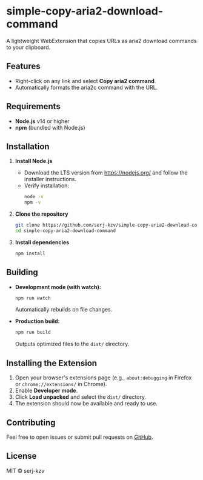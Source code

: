 # simple-copy-aria2-download-command

A lightweight WebExtension that copies URLs as aria2 download commands to your clipboard.

## Features

- Right-click on any link and select **Copy aria2 command**.
- Automatically formats the aria2c command with the URL.

## Requirements

- **Node.js** v14 or higher
- **npm** (bundled with Node.js)

## Installation

1. **Install Node.js**
    - Download the LTS version from https://nodejs.org/ and follow the installer instructions.
    - Verify installation:
      ```bash
      node -v
      npm -v
      ```

2. **Clone the repository**
   ```bash
   git clone https://github.com/serj-kzv/simple-copy-aria2-download-command.git
   cd simple-copy-aria2-download-command
   ```

3. **Install dependencies**
   ```bash
   npm install
   ```

## Building

- **Development mode (with watch):**
  ```bash
  npm run watch
  ```
  Automatically rebuilds on file changes.

- **Production build:**
  ```bash
  npm run build
  ```
  Outputs optimized files to the `dist/` directory.

## Installing the Extension

1. Open your browser's extensions page (e.g., `about:debugging` in Firefox or `chrome://extensions/` in Chrome).
2. Enable **Developer mode**.
3. Click **Load unpacked** and select the `dist/` directory.
4. The extension should now be available and ready to use.

## Contributing

Feel free to open issues or submit pull requests on [GitHub](https://github.com/serj-kzv/simple-copy-aria2-download-command).

## License

MIT © serj-kzv

